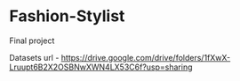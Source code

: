 # Fashion-Stylist
Final project 

Datasets url - https://drive.google.com/drive/folders/1fXwX-Lruupt6B2X2OSBNwXWN4LX53C6f?usp=sharing
